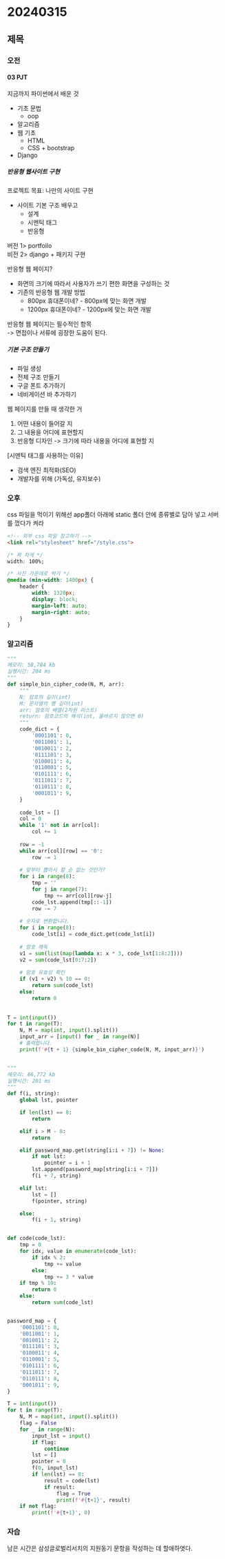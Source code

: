# 20240315
## 제목
### 오전
#### 03 PJT
지금까지 파이썬에서 배운 것  
- 기초 문법
    + oop
- 알고리즘
- 웹 기초
    + HTML
    + CSS + bootstrap
- Django

##### 반응형 웹사이트 구현
프로젝트 목표: 나만의 사이트 구현  
- 사이트 기본 구조 배우고
    + 설계
    + 시멘틱 태그
    + 반응형

버전 1> portfoilo  
비전 2> django + 패키지 구현

반응형 웹 페이지?  
- 화면의 크기에 따라서 사용자가 쓰기 편한 화면을 구성하는 것  
- 기존의 반응형 웹 개발 방법  
    + 800px 휴대폰이네? - 800px에 맞는 화면 개발  
    + 1200px 휴대폰이네? - 1200px에 맞는 화면 개발

반응형 웹 페이지는 필수적인 항목  
-> 면접이나 서류에 굉장한 도움이 된다.  

##### 기본 구조 만들기
- 파일 생성
- 전체 구조 만들기
- 구글 폰트 추가하기
- 네비게이션 바 추가하기

웹 페이지를 만들 때 생각한 거
1. 어떤 내용이 들어갈 지
2. 그 내용을 어디에 표현할지
3. 반응형 디자인 -> 크기에 따라 내용을 어디에 표현할 지

[시맨틱 태그를 사용하는 이유]    
- 검색 엔진 최적화(SEO)
- 개발자를 위해 (가독성, 유지보수)  

### 오후
css 파일을 먹이기 위해선 app폴더 아래에 static 폴더 안에 종류별로 담아 넣고 서버를 껐다가 켜라  

``` html
<!-- 외부 css 파일 참고하기 -->
<link rel="stylesheet" href="/style.css">
```

``` css 
/* 꽉 차게 */
width: 100%;
```

``` css
/* 사진 가운데로 박기 */
@media (min-width: 1400px) {
    header {
        width: 1320px;
        display: block;
        margin-left: auto;
        margin-right: auto;
    }
}
```
### 알고리즘
``` python
"""
메모리: 58,784 kb
실행시간: 204 ms
"""
def simple_bin_cipher_code(N, M, arr):
    """
    N: 암호의 길이(int)
    M: 문자열의 행 길이(int)
    arr: 암호의 배열(2차원 리스트)
    return: 암호코드의 해석(int, 올바르지 않으면 0)
    """
    code_dict = {
        '0001101': 0,
        '0011001': 1,
        '0010011': 2,
        '0111101': 3,
        '0100011': 4,
        '0110001': 5,
        '0101111': 6,
        '0111011': 7,
        '0110111': 8,
        '0001011': 9,
    }
 
    code_lst = []
    col = 0
    while '1' not in arr[col]:
        col += 1
 
    row = -1
    while arr[col][row] == '0':
        row -= 1
 
    # 앞부터 뽑아서 할 순 없는 것인가?
    for i in range(8):
        tmp = ''
        for j in range(7):
            tmp += arr[col][row-j]
        code_lst.append(tmp[::-1])
        row -= 7
 
    # 숫자로 변환합니다.
    for i in range(8):
        code_lst[i] = code_dict.get(code_lst[i])
     
    # 암호 해독
    v1 = sum(list(map(lambda x: x * 3, code_lst[1:8:2])))
    v2 = sum(code_lst[0:7:2])
 
    # 암호 유효성 확인
    if (v1 + v2) % 10 == 0:
        return sum(code_lst)
    else:
        return 0
 
 
T = int(input())
for t in range(T):
    N, M = map(int, input().split())
    input_arr = [input() for _ in range(N)]
    # 출력합니다.
    print(f'#{t + 1} {simple_bin_cipher_code(N, M, input_arr)}')
```

``` python

"""
메모리: 66,772 kb
실행시간: 201 ms
"""
def f(i, string):
    global lst, pointer

    if len(lst) == 8:
        return

    elif i > M - 8:
        return

    elif password_map.get(string[i:i + 7]) != None:
        if not lst:
            pointer = i + 1
        lst.append(password_map[string[i:i + 7]])
        f(i + 7, string)

    elif lst:
        lst = []
        f(pointer, string)

    else:
        f(i + 1, string)


def code(code_lst):
    tmp = 0
    for idx, value in enumerate(code_lst):
        if idx % 2:
            tmp += value
        else:
            tmp += 3 * value
    if tmp % 10:
        return 0
    else:
        return sum(code_lst)


password_map = {
    '0001101': 0,
    '0011001': 1,
    '0010011': 2,
    '0111101': 3,
    '0100011': 4,
    '0110001': 5,
    '0101111': 6,
    '0111011': 7,
    '0110111': 8,
    '0001011': 9,
}

T = int(input())
for t in range(T):
    N, M = map(int, input().split())
    flag = False
    for _ in range(N):
        input_lst = input()
        if flag:
            continue
        lst = []
        pointer = 0
        f(0, input_lst)
        if len(lst) == 8:
            result = code(lst)
            if result:
                flag = True
                print(f'#{t+1}', result)
    if not flag:
        print(f'#{t+1}', 0)
```


### 자습
남은 시간은 삼성글로벌리서치의 지원동기 문항을 작성하는 데 할애하엿다.  

